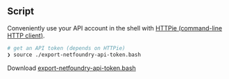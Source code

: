 ## Script

Conveniently use your API account in the shell with [HTTPie (command-line HTTP client)](https://httpie.org/).

```bash
# get an API token (depends on HTTPie)
❯ source ./export-netfoundry-api-token.bash
```

Download [export-netfoundry-api-token.bash](/assets/export-netfoundry-api-token.bash)

<!-- {% highlight bash %}
{% include export-netfoundry-api-token.bash %}
{% endhighlight %}
 -->
